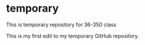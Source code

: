 # temporary
This is temporary repository for 36-350 class

This is my first edit to my temporary GitHub repository.